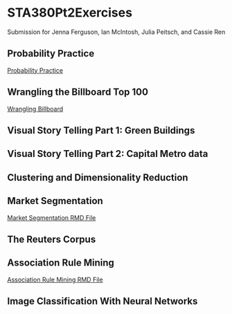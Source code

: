 # STA380Pt2Exercises
Submission for Jenna Ferguson, Ian McIntosh, Julia Peitsch, and Cassie Ren
## Probability Practice
[Probability Practice](https://github.com/cren05237/STA380Pt2Exercises/blob/main/Final.ipynb#Probability-Practice)

## Wrangling the Billboard Top 100

[Wrangling Billboard](https://github.com/cren05237/STA380Pt2Exercises/blob/main/Final.ipynb#Wrangling-the-Billboard-Top-100)


## Visual Story Telling Part 1: Green Buildings
## Visual Story Telling Part 2: Capital Metro data
## Clustering and Dimensionality Reduction
## Market Segmentation

[Market Segmentation RMD File](https://github.com/cren05237/STA380Pt2Exercises/blob/main/Market%20Segmentation.Rmd)

## The Reuters Corpus
## Association Rule Mining
[Association Rule Mining RMD File](https://github.com/cren05237/STA380Pt2Exercises/blob/main/Association%20Rule%20Mining.Rmd)


## Image Classification With Neural Networks

